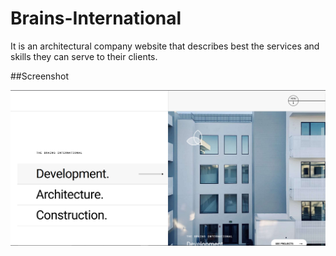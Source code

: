 # Brains-International
It is an architectural company website that describes best the services and skills they can serve to their clients.

##Screenshot

<!-- Center and widen the screenshot -->
<div align="center">
  <img src="https://github.com/Clavius4/Brains-International/blob/master/br1.png" width="600">
</div>


